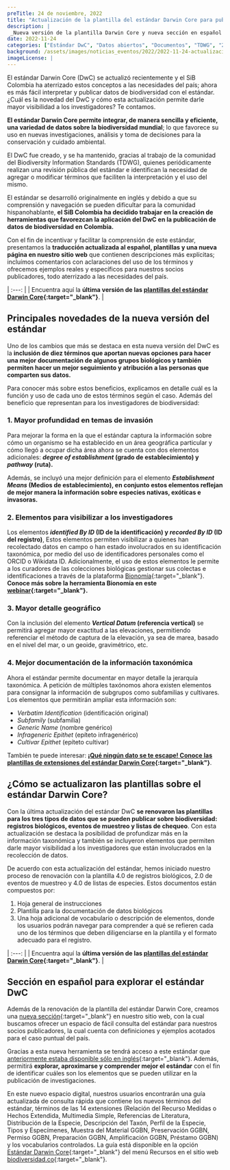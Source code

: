```yaml
---
preTitle: 24 de noviembre, 2022
title: "Actualización de la plantilla del estándar Darwin Core para publicar datos sobre biodiversidad"
description: |
 _Nueva versión de la plantilla Darwin Core y nueva sección en español para apoyar el uso e implementación del estándar para la publicación de datos sobre biodiversidad._
date: 2022-11-24
categories: ["Estándar DwC", "Datos abiertos", "Documentos", "TDWG", "2022"]
background: /assets/images/noticias_eventos/2022/2022-11-24-actualizacion-plantilla-dwc.jpg
imageLicense: |
---
```


El estándar Darwin Core (DwC) se actualizó recientemente y el SiB Colombia ha aterrizado estos conceptos a las necesidades del país; ahora es más fácil interpretar y publicar datos de biodiversidad con el estándar. ¿Cuál es la novedad del DwC y cómo esta actualización permite darle mayor visibilidad a los investigadores? Te contamos. 

**El estándar Darwin Core permite integrar, de manera sencilla y eficiente, una variedad de datos sobre la biodiversidad mundial**; lo que favorece su uso en nuevas investigaciones, análisis y toma de decisiones para la conservación y cuidado ambiental.

El DwC fue creado, y se ha mantenido, gracias al trabajo de la comunidad del Biodiversity Information Standards (TDWG), quienes periódicamente realizan una revisión pública del estándar e identifican la necesidad de agregar o modificar términos que faciliten la interpretación y el uso del mismo.

El estándar se desarrolló originalmente en inglés y debido a que su comprensión y navegación se pueden dificultar para la comunidad hispanohablante, **el SiB Colombia ha decidido trabajar en la creación de herramientas que favorezcan la aplicación del DwC en la publicación de datos de biodiversidad en Colombia.**

Con el fin de incentivar y facilitar la comprensión de este estándar, presentamos la **traducción actualizada al español, plantillas y una nueva página en nuestro sitio web** que contienen descripciones más explícitas; incluímos comentarios con aclaraciones del uso de los términos y ofrecemos ejemplos reales y específicos para nuestros socios publicadores, todo aterrizado a las necesidades del país.

| :---: |
| Encuentra aquí la **última versión de las [plantillas del estándar Darwin Core](https://biodiversidad.co/recursos/plantillas-dwc/){:target="_blank"}**. |

## Principales novedades de la nueva versión del estándar

Uno de los cambios que más se destaca en esta nueva versión del DwC es la **inclusión de diez términos que aportan nuevas opciones para hacer una mejor documentación de algunos grupos biológicos y también permiten hacer un mejor seguimiento y atribución a las personas que comparten sus datos.** 

Para conocer más sobre estos beneficios, explicamos en detalle cuál es la función y uso de cada uno de estos términos según el caso. Además del beneficio que representan para los investigadores de biodiversidad:

### 1. Mayor profundidad en temas de invasión 

Para mejorar la forma en la que el estándar captura la información sobre cómo un organismo se ha establecido en un área geográfica particular y cómo llegó a ocupar dicha área ahora se cuenta con dos elementos adicionales: **_degree of establishment_ (grado de establecimiento) y _pathway_ (ruta).**

Además, se incluyó una mejor definición para el elemento **_Establishment Means_ (Medios de establecimiento), en conjunto estos elementos reflejan de mejor manera la información sobre especies nativas, exóticas e invasoras.**

### 2. Elementos para visibilizar a los investigadores 

Los elementos **_identified By ID_ (ID de la identificación) y _recorded By ID_ (ID del registro)**, Estos elementos permiten visibilizar a quienes han recolectado datos en campo o han estado involucrados en su identificación taxonómica, por medio del uso de identificadores personales como el ORCID o Wikidata ID. Adicionalmente, el uso de estos elementos le permite a los curadores de las colecciones biológicas gestionar sus colectas e identificaciones a través de la plataforma [Bionomía](https://es.bionomia.net/){:target="_blank"}. **Conoce más sobre la herramienta Bionomía en este [webinar](https://youtu.be/kXWXDWz6pEs){:target="_blank"}.**

### 3. Mayor detalle geográfico 

Con la inclusión del elemento **_Vertical Datum_ (referencia vertical)** se permitirá agregar mayor exactitud a las elevaciones, permitiendo referenciar el método de captura de la elevación, ya sea de marea, basado en el nivel del mar, o un geoide, gravimétrico, etc.

### 4. Mejor documentación de la información taxonómica 

Ahora el estándar permite documentar en mayor detalle la jerarquía taxonómica. A petición de múltiples taxónomos ahora existen elementos para consignar la información de subgrupos como subfamilias y cultivares. Los elementos que permitirán ampliar esta información son: 

* _Verbatim Identification_ (identificación original)
* _Subfamily_ (subfamilia)
* _Generic Name_ (nombre genérico)
* _Infrageneric Epithet_ (epíteto infragenérico)
* _Cultivar Epithet_ (epíteto cultivar)

También te puede interesar: **[¡Qué ningún dato se te escape! Conoce las plantillas de extensiones del estándar Darwin Core](https://biodiversidad.co/post/2022/extensiones-dwc){:target="_blank"}**.

## ¿Cómo se actualizaron las plantillas sobre el estándar Darwin Core?  

Con la última actualización del estándar DwC **se renovaron las plantillas para los tres tipos de datos que se pueden publicar sobre biodiversidad: registros biológicos, eventos de muestreo y listas de chequeo**. Con esta actualización se destaca la posibilidad de profundizar más en la información taxonómica y también se incluyeron elementos que permiten darle mayor visibilidad a los investigadores que están involucrados en la recolección de datos. 

De acuerdo con esta actualización del estándar, hemos iniciado nuestro proceso de renovación con la plantilla 4.0 de registros biológicos, 2.0 de eventos de muestreo y 4.0 de listas de especies. Estos documentos están compuestos por: 

1. Hoja general de instrucciones 
2. Plantilla para la documentación de datos biológicos
3. Una hoja adicional de vocabulario o descripción de elementos, donde los usuarios podrán navegar para comprender a qué se refieren cada uno de los términos que deben diligenciarse en la plantilla y el formato adecuado para el registro.

| :---: |
| Encuentra aquí la **última versión de las [plantillas del estándar Darwin Core](https://biodiversidad.co/recursos/plantillas-dwc/){:target="_blank"}**. |

## Sección en español para explorar el estándar DwC

Además de la renovación de la plantilla del estándar Darwin Core, creamos una [nueva sección](https://biodiversidad.co/compartir/estandar-darwin-core/){:target="_blank"} en nuestro sitio web, con la cual buscamos ofrecer un espacio de fácil consulta del estándar para nuestros socios publicadores, la cual cuenta con definiciones y ejemplos acotados para el caso puntual del país.

Gracias a esta nueva herramienta se tendrá acceso a este estándar que [anteriormente estaba disponible sólo en inglés](https://dwc.tdwg.org/terms/){:target="_blank"}. Además, permitirá **explorar, aproximarse y comprender mejor el estándar** con el fin de identificar cuáles son los elementos que se pueden utilizar en la publicación de investigaciones.

En este nuevo espacio digital, nuestros usuarios encontrarán una guía actualizada de consulta rápida que contiene los nuevos términos del estándar, términos de las 14 extensiones (Relación del Recurso Medidas o Hechos Extendida, Multimedia Simple, Referencias de Literatura, Distribución de la Especie, Descripción del Taxón, Perfil de la Especie, Tipos y Especímenes, Muestra del Material GGBN, Preservación GGBN, Permiso GGBN, Preparación GGBN, Amplificación GGBN, Préstamo GGBN) y los vocabularios controlados. La guía está disponible en la opción [Estándar Darwin Core](https://biodiversidad.co/compartir/estandar-darwin-core/){:target="_blank"} del menú Recursos en el sitio web [biodiversidad.co](https://biodiversidad.co/){:target="_blank"}.
